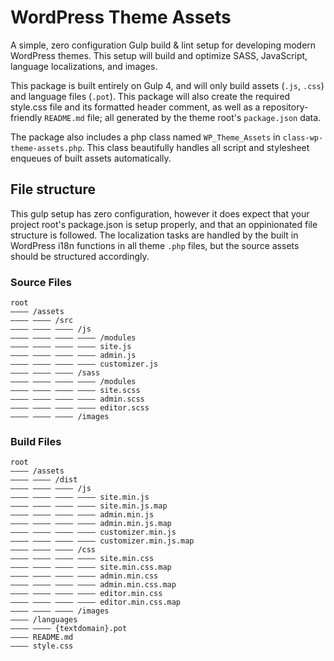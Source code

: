 # WordPress Theme Assets

A simple, zero configuration Gulp build &amp; lint setup for developing modern WordPress themes. This setup will build and optimize SASS, JavaScript, language localizations, and images. 

This package is built entirely on Gulp 4, and will only build assets (`.js`, `.css`) and language files (`.pot`). This package will also create the required style.css file and its formatted header comment, as well as a repository-friendly `README.md` file; all generated by the theme root's `package.json` data.

The package also includes a php class named `WP_Theme_Assets` in `class-wp-theme-assets.php`. This class beautifully handles all script and stylesheet enqueues of built assets automatically. 

## File structure

This gulp setup has zero configuration, however it does expect that your project root's package.json is setup properly, and that an oppinionated file structure is followed. The localization tasks are handled by the built in WordPress i18n functions in all theme `.php` files, but the source assets should be structured accordingly.

### Source Files

```
root
―――― /assets
―――― ―――― /src
―――― ―――― ―――― /js
―――― ―――― ―――― ―――― /modules
―――― ―――― ―――― ―――― site.js
―――― ―――― ―――― ―――― admin.js
―――― ―――― ―――― ―――― customizer.js
―――― ―――― ―――― /sass
―――― ―――― ―――― ―――― /modules
―――― ―――― ―――― ―――― site.scss
―――― ―――― ―――― ―――― admin.scss
―――― ―――― ―――― ―――― editor.scss
―――― ―――― ―――― /images
```

### Build Files

```
root
―――― /assets
―――― ―――― /dist
―――― ―――― ―――― /js
―――― ―――― ―――― ―――― site.min.js
―――― ―――― ―――― ―――― site.min.js.map
―――― ―――― ―――― ―――― admin.min.js
―――― ―――― ―――― ―――― admin.min.js.map
―――― ―――― ―――― ―――― customizer.min.js
―――― ―――― ―――― ―――― customizer.min.js.map
―――― ―――― ―――― /css
―――― ―――― ―――― ―――― site.min.css
―――― ―――― ―――― ―――― site.min.css.map
―――― ―――― ―――― ―――― admin.min.css
―――― ―――― ―――― ―――― admin.min.css.map
―――― ―――― ―――― ―――― editor.min.css
―――― ―――― ―――― ―――― editor.min.css.map
―――― ―――― ―――― /images
―――― /languages
―――― ―――― {textdomain}.pot
―――― README.md
―――― style.css
```
